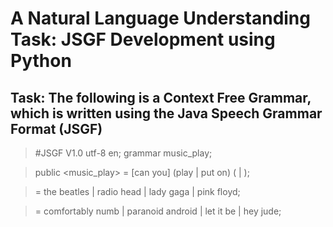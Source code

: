# A Natural Language Understanding Task: JSGF Development using Python

## Task: The following is a Context Free Grammar, which is written using the Java Speech Grammar Format (JSGF)

> #JSGF V1.0 utf-8 en;
> grammar music_play;

> public <music_play> =
>	[can you] (play | put on) (<artist> | <song>);

> <artist> =
>	 the beatles |
>	 radio head |
>	 lady gaga |
>	 pink floyd;

> <song> =
	 comfortably numb |
	 paranoid android |
	 let it be |
	 hey jude;
